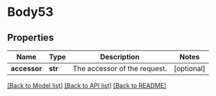 # Body53

## Properties
Name | Type | Description | Notes
------------ | ------------- | ------------- | -------------
**accessor** | **str** | The accessor of the request. | [optional] 

[[Back to Model list]](../README.md#documentation-for-models) [[Back to API list]](../README.md#documentation-for-api-endpoints) [[Back to README]](../README.md)

